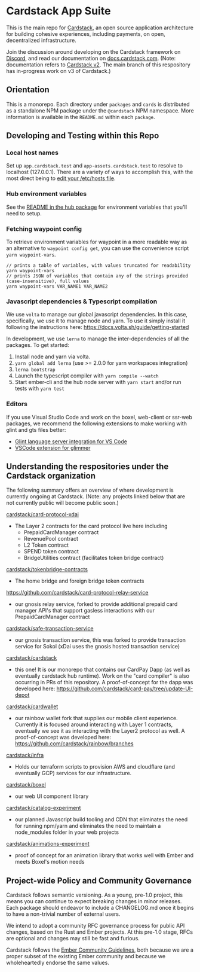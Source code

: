 # Cardstack App Suite

This is the main repo for [Cardstack](https://www.cardstack.com/), an open source application architecture for building cohesive experiences, including payments, on open, decentralized infrastructure.

Join the discussion around developing on the Cardstack framework on [Discord](https://discord.gg/apepFje), and read our documentation on [docs.cardstack.com](https://docs.cardstack.com). (Note: documentation refers to [Cardstack v2](https://github.com/cardstack/cardstack/tree/cardstack-v2-eol). The main branch of this respository has in-progress work on v3 of Cardstack.)

## Orientation

This is a monorepo. Each directory under `packages` and `cards` is distributed as a standalone NPM package under the `@cardstack` NPM namespace.
More information is available in the `README.md` within each `package`.

## Developing and Testing within this Repo

### Local host names

Set up `app.cardstack.test` and `app-assets.cardstack.test` to resolve to localhost (127.0.0.1). There are a variety of ways to accomplish this, with the most direct being to [edit your /etc/hosts file](https://linuxize.com/post/how-to-edit-your-hosts-file/).

### Hub environment variables

See the [README in the hub package](./packages/hub/README.md) for environment variables that you'll need to setup.

### Fetching waypoint config

To retrieve environment variables for waypoint in a more readable way as an alternative to `waypoint config get`, you can use the convenience script `yarn waypoint-vars`. 

```
// prints a table of variables, with values truncated for readability
yarn waypoint-vars
// prints JSON of variables that contain any of the strings provided (case-insensitive), full values
yarn waypoint-vars VAR_NAME1 VAR_NAME2
```

### Javascript dependencies & Typescript compilation

We use `volta` to manage our global javascript dependencies. In this case, specifically, we use it to manage node and yarn. To use it simply install it following the instructions here: https://docs.volta.sh/guide/getting-started

In development, we use `lerna` to manage the inter-dependencies of all the packages. To get started:

 1. Install node and yarn via volta.
 2. `yarn global add lerna` (use >= 2.0.0 for yarn workspaces integration)
 3. `lerna bootstrap`
 4. Launch the typescript compiler with `yarn compile --watch`
 5. Start ember-cli and the hub node server with `yarn start` and/or run tests with `yarn test`

### Editors

If you use Visual Studio Code and work on the boxel, web-client or ssr-web packages, we recommend the following extensions to make working with glint and gts files better:

* [Glint language server integration for VS Code](https://marketplace.visualstudio.com/items?itemName=typed-ember.glint-vscode)
* [VSCode extension for glimmer](https://marketplace.visualstudio.com/items?itemName=chiragpat.vscode-glimmer)

## Understanding the respositories under the Cardstack organization

The following summary offers an overview of where development is currently ongoing at Cardstack. (Note: any projects linked below that are not currently public will become public soon.)

[cardstack/card-protocol-xdai](https://github.com/cardstack/card-protocol-xdai)
- The Layer 2 contracts for the card protocol live here including
  - PrepaidCardManager contract
  - RevenuePool contract
  - L2 Token contract
  - SPEND token contract
  - BridgeUtilities contract (facilitates token bridge contract)

[cardstack/tokenbridge-contracts](https://github.com/cardstack/tokenbridge-contracts)
  - The home bridge and foreign bridge token contracts

https://github.com/cardstack/card-protocol-relay-service
  - our gnosis relay service, forked to provide additional prepaid card manager
    API's that support gasless interactions with our PrepaidCardManager contract

[cardstack/safe-transaction-service](https://github.com/cardstack/safe-transaction-service)
  - our gnosis transaction service, this was forked to provide transaction
    service for Sokol (xDai uses the gnosis hosted transaction service)

[cardstack/cardstack](https://github.com/cardstack/cardstack)
  - this one! It is our monorepo that contains our CardPay Dapp (as well as eventually
    cardstack hub runtime). Work on the "card compiler" is also occurring in PRs
    of this repository. A proof-of-concept for the dapp was developed
    here: https://github.com/cardstack/card-pay/tree/update-UI-depot

[cardstack/cardwallet](https://github.com/cardstack/cardwallet)
  - our rainbow wallet fork that supplies our mobile client experience.
    Currently it is focused around interacting with Layer 1 contracts,
    eventually we see it as interacting with the Layer2 protocol as well.
    A proof-of-concept was developed here: https://github.com/cardstack/rainbow/branches

[cardstack/infra](https://github.com/cardstack/infra)
  - Holds our terraform scripts to provision AWS and cloudflare (and
    eventually GCP) services for our infrastructure.

[cardstack/boxel](https://github.com/cardstack/boxel)
  - our web UI component library

[cardstack/catalog-experiment](https://github.com/cardstack/catalog-experiment)
  - our planned Javascript build tooling and CDN that eliminates the need for running
    npm/yarn and eliminates the need to maintain a node_modules folder in your web projects

[cardstack/animations-experiment](https://github.com/cardstack/animations-experiment)
  - proof of concept for an animation library that works well with Ember and meets Boxel's
    motion needs

## Project-wide Policy and Community Governance

Cardstack follows semantic versioning. As a young, pre-1.0 project, this means you can continue to expect breaking changes in minor releases. Each package should endeavor to include a CHANGELOG.md once it begins to have a non-trivial number of external users.

We intend to adopt a community RFC governance process for public API changes, based on the Rust and Ember projects. At this pre-1.0 stage, RFCs are optional and changes may still be fast and furious.

Cardstack follows the [Ember Community Guidelines](https://emberjs.com/guidelines/), both because we are a proper subset of the existing Ember community and because we wholeheartedly endorse the same values.

